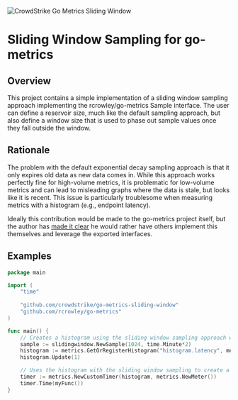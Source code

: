 ![CrowdStrike Go Metrics Sliding Window](https://raw.githubusercontent.com/CrowdStrike/go-metrics-sliding-window/img/cs-logo.png)
# Sliding Window Sampling for go-metrics

## Overview
This project contains a simple implementation of a sliding window sampling approach implementing the rcrowley/go-metrics Sample interface.
The user can define a reservoir size, much like the default sampling approach, but also define a window size that is used to
phase out sample values once they fall outside the window.

## Rationale
The problem with the default exponential decay sampling approach is that it only expires old data as new data comes in.
While this approach works perfectly fine for high-volume metrics, it is problematic for low-volume metrics and can lead to 
misleading graphs where the data is stale, but looks like it is recent. This issue is particularly troublesome when measuring
metrics with a histogram (e.g., endpoint latency).

Ideally this contribution would be made to the go-metrics project itself, but the author has [made it clear](https://github.com/rcrowley/go-metrics/pull/99)
he would rather have others implement this themselves and leverage the exported interfaces. 

## Examples
```go
package main

import (
	"time"
	
	"github.com/crowdstrike/go-metrics-sliding-window"
	"github.com/rcrowley/go-metrics"
)

func main() {
	// Creates a histogram using the sliding window sampling approach with a reservoir size of 1024 and a sampling window of 2 minutes.
	sample := slidingwindow.NewSample(1024, time.Minute*2)
	histogram := metrics.GetOrRegisterHistogram("histogram.latency", metrics.DefaultRegistry, sample)
	histogram.Update(1)

	// Uses the histogram with the sliding window sampling to create a timer.
	timer := metrics.NewCustomTimer(histogram, metrics.NewMeter())
	timer.Time(myFunc())
}
```